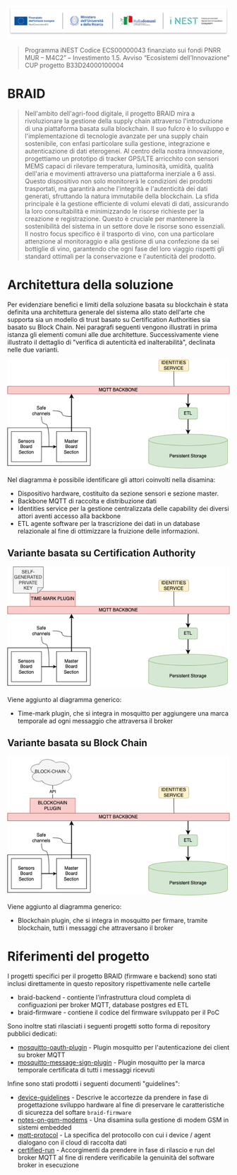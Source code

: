 ![Finanziato dall'Unione europea | Ministero dell'Università e della Ricerca | Italia domani PNRR | iNEST ](assets/HEADER_INEST.png)

>Programma iNEST Codice ECS00000043 finanziato sui fondi PNRR MUR – M4C2” – Investimento 1.5. Avviso “Ecosistemi dell’Innovazione” 
>CUP progetto B33D24000100004

# BRAID

> Nell'ambito dell'agri-food digitale, il progetto BRAID mira a rivoluzionare la gestione della supply chain attraverso l'introduzione di una piattaforma basata sulla blockchain. Il suo fulcro è lo sviluppo e l'implementazione di tecnologie avanzate per una supply chain sostenibile, con enfasi particolare sulla gestione, integrazione e autenticazione di dati eterogenei.
> Al centro della nostra innovazione, progettiamo un prototipo di tracker GPS/LTE arricchito con sensori MEMS capaci di rilevare temperatura, luminosità, umidità, qualità dell'aria e movimenti attraverso una piattaforma inerziale a 6 assi. Questo dispositivo non solo monitorerà le condizioni dei prodotti trasportati, ma garantirà anche l'integrità e l'autenticità dei dati generati, sfruttando la natura immutabile della blockchain.
> La sfida principale è la gestione efficiente di volumi elevati di dati, assicurando la loro consultabilità e minimizzando le risorse richieste per la creazione e registrazione. Questo è cruciale per mantenere la sostenibilità del sistema in un settore dove le risorse sono essenziali. Il nostro focus specifico è il trasporto di vino, con una particolare attenzione al monitoraggio e alla gestione di una confezione da sei bottiglie di vino, garantendo che ogni fase del loro viaggio rispetti gli standard ottimali per la conservazione e l'autenticità del prodotto.

# Architettura della soluzione
Per evidenziare benefici e limiti della soluzione basata su blockchain è stata definita una architettura generale del sistema allo stato dell'arte che supporta sia un modello di trust basato su Certification Authorities sia basato su Block Chain.
Nei paragrafi seguenti vengono illustrati in prima istanza gli elementi comuni alle due architetture. Successivamente viene illustrato il dettaglio di "verifica di autenticità ed inalterabilità", declinata nelle due varianti.

![Architecture Diagram](assets/BRAID-final-X-SCENARIO.drawio.png)

Nel diagramma è possibile identificare gli attori coinvolti nella disamina:
* Dispositivo hardware, costituito da sezione sensori e sezione master.
* Backbone MQTT di raccolta e distribuzione dati
* Identities service per la gestione centralizzata delle capability dei diversi attori aventi accesso alla backbone
* ETL agente software per la trascrizione dei dati in un database relazionale al fine di ottimizzare la fruizione delle informazioni.

## Variante basata su Certification Authority

![Architecture Diagram with Certification Authority](assets/BRAID-final-CA-SCENARIO.drawio.png)

Viene aggiunto al diagramma generico:
* Time-mark plugin, che si integra in mosquitto per aggiungere una marca temporale ad ogni messaggio che attraversa il broker

## Variante basata su Block Chain

![Architecture Diagram with Certification Authority](assets/BRAID-final-BC-SCENARIO.drawio.png)

Viene aggiunto al diagramma generico:
* Blockchain plugin, che si integra in mosquitto per firmare, tramite blockchain, tutti i messaggi che attraversano il broker

# Riferimenti del progetto

I progetti specifici per il progetto BRAID (firmware e backend) sono stati inclusi direttamente in questo repository rispettivamente nelle cartelle 

* braid-backend - contiente l'infrastruttura cloud completa di configuazioni per broker MQTT, database postgres ed ETL
* braid-firmware - contiene il codice del firmware sviluppato per il PoC

Sono inoltre stati rilasciati i seguenti progetti sotto forma di repository pubblici dedicati:

* [mosquitto-oauth-plugin](https://github.com/iotinga/mosquitto-oauth-plugin) - Plugin mosquitto per l'autenticazione dei client su broker MQTT
* [mosquitto-message-sign-plugin](https://github.com/iotinga/mosquitto-message-sign-plugin) - Plugin mosquitto per la marca temporale certificata di tutti i messaggi ricevuti

Infine sono stati prodotti i seguenti documenti "guidelines":

* [device-guidelines](guidelines/hardware/device-guidelines.md) - Descrive le accortezze da prendere in fase di progettazione sviluppo hardware al fine di preservare le caratteristiche di sicurezza del softare `braid-firmware`
* [notes-on-gsm-modems](guidelines/hardware/notes-on-gsm-modems.md) - Una disamina sulla gestione di modem GSM in sistemi embedded
* [mqtt-protocol](guidelines/cloud/mqtt-protocol.md) - La specifica del protocollo con cui i device / agent dialogano con il cloud di raccolta dati
* [certified-run](guidelines/cloud/certified-run.md) - Accorgimenti da prendere in fase di rilascio e run del broker MQTT al fine di rendere verificabile la genuinità del software broker in esecuzione